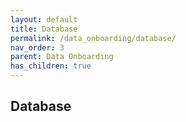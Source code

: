```yaml
---
layout: default
title: Database
permalink: /data_onboarding/database/
nav_order: 3
parent: Data Onboarding
has_children: true
---
```


## **Database**